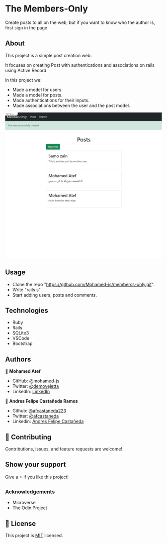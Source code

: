 # The Members-Only

Create posts to all on the web, but if you want to know who the author is, first sign in the page.

## About

This project is a simple post creation web.

It focuses on creating Post with authentications and associations on rails using Active Record.

In this project we:
- Made a model for users.
- Made a model for posts.
- Made authentications for their inputs.
- Made associations between the user and the post model.

![screenshot](./screenshot.png)

## Usage

- Clone the repo "https://github.com/Mohamed-js/memberss-only.git".
- Write "rails s"
- Start adding users, posts and comments.


## Technologies

- Ruby
- Rails
- SQLite3
- VSCode
- Bootstrap

## Authors

👤 **Mohamed Atef**

- GitHub: [@mohamed-js](https://github.com/Mohamed-js)
- Twitter: [@demovejetta](https://twitter.com/demovejetta)
- LinkedIn: [LinkedIn](https://www.linkedin.com/in/mohamed-js/)

👤 **Andres Felipe Castañeda Ramos**

- Github: [@afcastaneda223](https://github.com/afcastaneda223)
- Twitter: [@afcastaneda](https://twitter.com/afcastaneda)
- Linkedin: [Andres Felipe Castañeda](www.linkedin.com/in/andres-castaneda223)


## 🤝 Contributing

Contributions, issues, and feature requests are welcome!

## Show your support

Give a ⭐️ if you like this project!

### Acknowledgements

- Microverse
- The Odin Project

## 📝 License

This project is [MIT](./LICENSE) licensed.